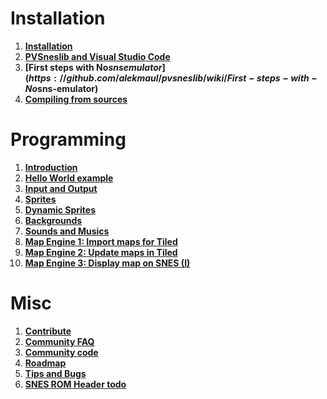 # Installation #

  1. **[Installation](https://github.com/alekmaul/pvsneslib/wiki/Installation)**
  1. **[PVSneslib and Visual Studio Code](https://github.com/alekmaul/pvsneslib/wiki/PVSneslib-and-Visual-Studio-Code)**
  1. **[First steps with No$sns emulator](https://github.com/alekmaul/pvsneslib/wiki/First-steps-with-No$sns-emulator)**
  1. **[Compiling from sources](https://github.com/alekmaul/pvsneslib/wiki/Compiling-from-sources)**

# Programming #
  1. **[Introduction](https://github.com/alekmaul/pvsneslib/wiki/Introduction)**
  1. **[Hello World example](https://github.com/alekmaul/pvsneslib/wiki/Compiling-helloworld-example)**
  1. **[Input and Output](https://github.com/alekmaul/pvsneslib/wiki/Input-and-Output)**
  1. **[Sprites](https://github.com/alekmaul/pvsneslib/wiki/Sprites)**
  1. **[Dynamic Sprites](https://github.com/alekmaul/pvsneslib/wiki/Dynamic-Sprites)**
  1. **[Backgrounds](https://github.com/alekmaul/pvsneslib/wiki/Backgrounds)**
  1. **[Sounds and Musics](https://github.com/alekmaul/pvsneslib/wiki/Sounds-and-Musics)**
  1. **[Map Engine 1: Import maps for Tiled](https://github.com/alekmaul/pvsneslib/wiki/Import-maps-for-Tiled)**
  1. **[Map Engine 2: Update maps in Tiled](https://github.com/alekmaul/pvsneslib/wiki/Update-Maps-in-Tiled)**
  1. **[Map Engine 3: Display map on SNES (I)]( https://github.com/alekmaul/pvsneslib/wiki/Display-map-on-SNES-(1))**

# Misc #
  1. **[Contribute](https://github.com/alekmaul/pvsneslib/wiki/Contribute)**
  1. **[Community FAQ](https://github.com/alekmaul/pvsneslib/wiki/Community-FAQ)**
  1. **[Community code](https://github.com/alekmaul/pvsneslib/wiki/Community-code)**
  1. **[Roadmap](https://github.com/alekmaul/pvsneslib/wiki/Roadmap)**
  1. **[Tips and Bugs](https://github.com/alekmaul/pvsneslib/wiki/Tips-and-Bugs)**
  1. **[SNES ROM Header **todo**](https://github.com/alekmaul/pvsneslib/wiki/SNES-ROM-Header)**
